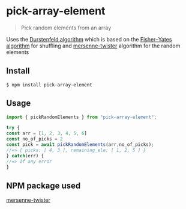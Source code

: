 # pick-array-element

> Pick random elements from an array 

Uses the [Durstenfeld algorithm](https://en.wikipedia.org/wiki/Fisher%E2%80%93Yates_shuffle#The_modern_algorithm) which is based on the [Fisher–Yates algorithm](https://en.wikipedia.org/wiki/Fisher%E2%80%93Yates_shuffle) for shuffling and  [mersenne-twister](https://en.wikipedia.org/wiki/Mersenne_Twister) algorithm for the random elements

## Install

```
$ npm install pick-array-element
```

## Usage

```js
import { pickRandomElements } from "pick-array-element";

try {
const arr = [1, 2, 3, 4, 5, 6]
const no_of_picks = 2
const pick = await pickRandomElements(arr,no_of_picks);
//=> { picks: [ 4, 3 ], remaining_ele: [ 1, 2, 5 ] }
} catch(err) {
//=> If any error
}
```
## NPM package used

[mersenne-twister](https://www.npmjs.com/package/mersenne-twister)
